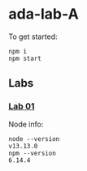 # ada-lab-A
To get started:
```
npm i
npm start
```

## Labs
### [Lab 01](/ada-lab-1.js)

Node info:
```
node --version
v13.13.0
npm --version
6.14.4
```
